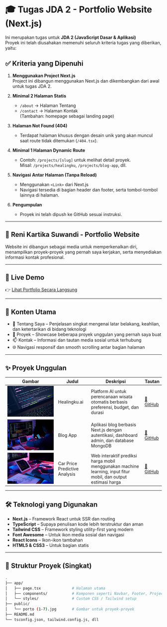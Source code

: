 # 🎓 Tugas JDA 2 - Portfolio Website (Next.js)

Ini merupakan tugas untuk **JDA 2 (JavaScript Dasar & Aplikasi)**  
Proyek ini telah diusahakan memenuhi seluruh kriteria tugas yang diberikan, yaitu:

## ✅ Kriteria yang Dipenuhi

1. **Menggunakan Project Next.js**  
   Project ini dibangun menggunakan Next.js dan dikembangkan dari awal untuk tugas JDA 2.

2. **Minimal 2 Halaman Statis**  
   - `/about` → Halaman Tentang  
   - `/contact` → Halaman Kontak  
   (Tambahan: homepage sebagai landing page)

3. **Halaman Not Found (404)**  
   - Terdapat halaman khusus dengan desain unik yang akan muncul saat route tidak ditemukan (`/404.tsx`).

4. **Minimal 1 Halaman Dynamic Route**  
   - Contoh: `/projects/[slug]` untuk melihat detail proyek.  
     Misal: `/projects/healingku`, `/projects/blog-app`, dll.

5. **Navigasi Antar Halaman (Tanpa Reload)**  
   - Menggunakan `<Link>` dari Next.js  
   - Navigasi tersedia di bagian header dan footer, serta tombol-tombol lainnya di halaman.

6. **Pengumpulan**  
   - Proyek ini telah dipush ke GitHub sesuai instruksi.

---

## 🌟 Reni Kartika Suwandi - Portfolio Website

Website ini dibangun sebagai media untuk memperkenalkan diri, menampilkan proyek-proyek yang pernah saya kerjakan, serta menyediakan informasi kontak profesional.

---

## 🚀 Live Demo

👉 [Lihat Portfolio Secara Langsung](https://your-live-site-url.com)

---

## 🧩 Konten Utama

- 🎯 Tentang Saya – Penjelasan singkat mengenai latar belakang, keahlian, dan ketertarikan di bidang teknologi
- 💼 Proyek – Showcase beberapa proyek unggulan yang pernah saya buat
- 📫 Kontak – Informasi dan tautan media sosial untuk terhubung
- 🌐 Navigasi responsif dan smooth scrolling antar bagian halaman

---

## ✨ Proyek Unggulan

| Gambar              | Judul                         | Deskripsi                                                                                                          | Tautan                                                                 |
|---------------------|-------------------------------|--------------------------------------------------------------------------------------------------------------------|------------------------------------------------------------------------|
| ![Healingku](./public/porto%20(1).jpg) | Healingku.ai                   | Platform AI untuk perencanaan wisata otomatis berbasis preferensi, budget, dan durasi                             | [🔗 GitHub](https://github.com/Reswn/HEALINGKU.AI_UAS_Digital-Startup) |
| ![Blog App](./public/porto%20(2).jpg) | Blog App                       | Aplikasi blog berbasis Next.js dengan autentikasi, dashboard admin, dan database MongoDB                          | [🔗 GitHub](https://github.com/Reswn/Blog-App_)                        |
| ![Car Price](./public/porto%20(3).jpg)| Car Price Predictive Analysis | Web interaktif prediksi harga mobil menggunakan machine learning, input fitur mobil, dan output estimasi harga    | [🔗 GitHub](https://github.com/Reswn/Car-Price-Prediction-Application) |

---

## 🛠️ Teknologi yang Digunakan

- **Next.js** – Framework React untuk SSR dan routing
- **TypeScript** – Supaya penulisan kode lebih terstruktur dan aman
- **Tailwind CSS** – Framework styling utility-first yang modern
- **Font Awesome** – Untuk ikon media sosial dan navigasi
- **React Icons** – Ikon-ikon tambahan
- **HTML5 & CSS3** – Untuk bagian statis

---

## 📁 Struktur Proyek (Singkat)

```bash
.
├── app/
│   ├── page.tsx              # Halaman utama
│   ├── components/           # Komponen seperti Navbar, Footer, ProjectCard, dll
│   └── styles/               # Custom CSS / Tailwind setup
├── public/
│   └── porto (1-7).jpg       # Gambar untuk proyek-proyek
├── README.md
└── tsconfig.json, tailwind.config.js, dll
